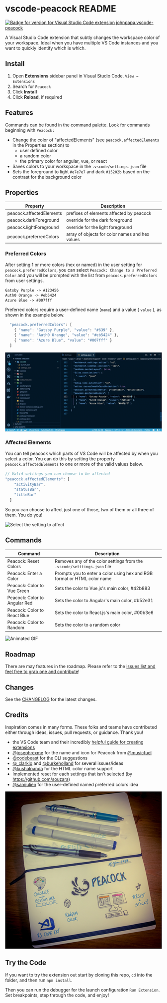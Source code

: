 # vscode-peacock README

[![Badge for version for Visual Studio Code extension johnpapa.vscode-peacock](https://vsmarketplacebadge.apphb.com/version/johnpapa.vscode-peacock.svg?color=blue&style=?style=for-the-badge&logo=visual-studio-code)](https://marketplace.visualstudio.com/items?itemName=johnpapa.vscode-peacock)

A Visual Studio Code extension that subtly changes the workspace color of your workspace. Ideal when you have multiple VS Code instances and you want to quickly identify which is which.

## Install

1. Open **Extensions** sidebar panel in Visual Studio Code. `View → Extensions`
1. Search for `Peacock`
1. Click **Install**
1. Click **Reload**, if required

## Features

Commands can be found in the command palette. Look for commands beginning with `Peacock:`

- Change the color of "affectedElements" (see `peacock.affectedElements` in the Properties section) to
  - user defined color
  - a random color
  - the primary color for angular, vue, or react
- Saves colors to your workspace in the `.vscode/settings.json` file
- Sets the foreground to light `#e7e7e7` and dark `#15202b` based on the contrast for the background color

## Properties

| Property                 | Description                                     |
| ------------------------ | ----------------------------------------------- |
| peacock.affectedElements | prefixes of elements affected by peacock        |
| peacock.darkForeground   | override for the dark foreground                |
| peacock.lightForeground  | override for the light foreground               |
| peacock.preferredColors  | array of objects for color names and hex values |

### Preferred Colors

After setting 1 or more colors (hex or named) in the user setting for `peacock.preferredColors`, you can select `Peacock: Change to a Preferred Color` and you will be prompted with the list from `peacock.preferredColors` from user settings.

```text
Gatsby Purple -> #123456
Auth0 Orange -> #eb5424
Azure Blue -> #007fff
```

Preferred colors require a user-defined name (`name`) and a value ( `value` ), as shown in the example below.

```javascript
  "peacock.preferredColors": [
    { "name": "Gatsby Purple", "value": "#639" },
    { "name": "Auth0 Orange", "value": "#eb5424" },
    { "name": "Azure Blue", "value": "#007fff" }
  ]
```

![Animated GIF](./resources/named-colors.gif)

### Affected Elements

You can tell peacock which parts of VS Code will be affected by when you select a color. You can do this by setting the property `peacock.affectedElements` to one or more of the valid values below.

```javascript
// Valid settings you can choose to be affected
"peacock.affectedElements": [
    "activityBar",
    "statusBar",
    "titleBar"
  ]
```

So you can choose to affect just one of those, two of them or all three of them. You do you!

![Select the setting to affect](./resources/peacock-affectedElements.gif)

## Commands

| Command                       | Description                                                              |
| ----------------------------- | ------------------------------------------------------------------------ |
| Peacock: Reset Colors         | Removes any of the color settings from the `.vscode/setttings.json` file |
| Peacock: Enter a Color        | Prompts you to enter a color using hex and RGB format or HTML color name |
| Peacock: Color to Vue Green   | Sets the color to Vue.js's main color, #42b883                           |
| Peacock: Color to Angular Red | Sets the color to Angular's main color, #b52e31                          |
| Peacock: Color to React Blue  | Sets the color to React.js's main color, #00b3e6                         |
| Peacock: Color to Random      | Sets the color to a random color                                         |

![Animated GIF](./resources/peacock.gif)

## Roadmap

There are may features in the roadmap. Please refer to the [issues list and feel free to grab one and contribute](https://github.com/johnpapa/vscode-peacock/issues)!

## Changes

See the [CHANGELOG](CHANGELOG.md) for the latest changes.

## Credits

Inspiration comes in many forms. These folks and teams have contributed either through ideas, issues, pull requests, or guidance. Thank you!

- the VS Code team and their incredibly [helpful guide for creating extensions](https://code.visualstudio.com/api/get-started/your-first-extension?wt.mc_id=devto-blog-jopapa)
- [@josephrexme](https://twitter.com/josephrexme) for the name and icon for Peacock from [@musicfuel](https://twitter.com/musicfuel)
- [@codebeast](https://twitter.com/codebeast) for the CLI suggestions
- [@\_clarkio](https://twitter.com/_clarkio) and [@burkeholland](https://twitter.com/burkeholland) for several issues/ideas
- [@kushalpanda](https://twitter.com/kushalpanda) for the HTML color name support
- Implemented reset for each settings that isn't selected (by <https://github.com/souzara>)
- [@samjulien](https://twitter.com/samjulien) for the user-defined named preferred colors idea

![Sketchnote](./resources/peacock-sketchnote.png)

## Try the Code

If you want to try the extension out start by cloning this repo, `cd` into the folder, and then run `npm install`.

Then you can run the debugger for the launch configuration `Run Extension`. Set breakpoints, step through the code, and enjoy!
